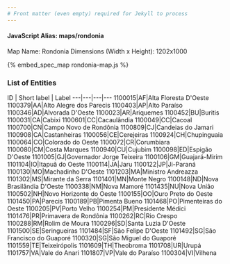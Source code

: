 ```yaml
---
# Front matter (even empty) required for Jekyll to process
---
```


#### JavaScript Alias: maps/rondonia

Map Name: Rondonia
Dimensions (Width x Height): 1202x1000



{% embed_spec_map rondonia-map.js %}

### List of Entities

ID | Short label | Label
---|---|---|---
1100015|AF|Alta Floresta D'Oeste
1100379|AA|Alto Alegre dos Parecis
1100403|AP|Alto Paraíso
1100346|AD|Alvorada D'Oeste
1100023|AR|Ariquemes
1100452|BU|Buritis
1100031|CA|Cabixi
1100601|CC|Cacaulândia
1100049|CC|Cacoal
1100700|CN|Campo Novo de Rondônia
1100809|CJ|Candeias do Jamari
1100908|CA|Castanheiras
1100056|CE|Cerejeiras
1100924|CH|Chupinguaia
1100064|CO|Colorado do Oeste
1100072|CR|Corumbiara
1100080|CM|Costa Marques
1100940|CU|Cujubim
1100098|ED|Espigão D'Oeste
1101005|GJ|Governador Jorge Teixeira
1100106|GM|Guajará-Mirim
1101104|IO|Itapuã do Oeste
1100114|JA|Jaru
1100122|JP|Ji-Paraná
1100130|MO|Machadinho D'Oeste
1101203|MA|Ministro Andreazza
1101302|MS|Mirante da Serra
1101401|MN|Monte Negro
1100148|ND|Nova Brasilândia D'Oeste
1100338|NM|Nova Mamoré
1101435|NU|Nova União
1100502|NH|Novo Horizonte do Oeste
1100155|OO|Ouro Preto do Oeste
1101450|PA|Parecis
1100189|PB|Pimenta Bueno
1101468|PO|Pimenteiras do Oeste
1100205|PV|Porto Velho
1100254|PM|Presidente Médici
1101476|PR|Primavera de Rondônia
1100262|RC|Rio Crespo
1100288|RM|Rolim de Moura
1100296|SD|Santa Luzia D'Oeste
1101500|SE|Seringueiras
1101484|SF|São Felipe D'Oeste
1101492|SG|São Francisco do Guaporé
1100320|SG|São Miguel do Guaporé
1101559|TE|Teixeirópolis
1101609|TH|Theobroma
1101708|UR|Urupá
1101757|VA|Vale do Anari
1101807|VP|Vale do Paraíso
1100304|VI|Vilhena

